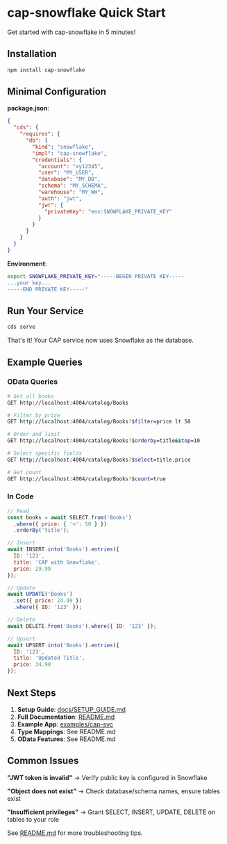 # cap-snowflake Quick Start

Get started with cap-snowflake in 5 minutes!

## Installation

```bash
npm install cap-snowflake
```

## Minimal Configuration

**package.json**:
```json
{
  "cds": {
    "requires": {
      "db": {
        "kind": "snowflake",
        "impl": "cap-snowflake",
        "credentials": {
          "account": "xy12345",
          "user": "MY_USER",
          "database": "MY_DB",
          "schema": "MY_SCHEMA",
          "warehouse": "MY_WH",
          "auth": "jwt",
          "jwt": {
            "privateKey": "env:SNOWFLAKE_PRIVATE_KEY"
          }
        }
      }
    }
  }
}
```

**Environment**:
```bash
export SNOWFLAKE_PRIVATE_KEY="-----BEGIN PRIVATE KEY-----
...your key...
-----END PRIVATE KEY-----"
```

## Run Your Service

```bash
cds serve
```

That's it! Your CAP service now uses Snowflake as the database.

## Example Queries

### OData Queries

```bash
# Get all books
GET http://localhost:4004/catalog/Books

# Filter by price
GET http://localhost:4004/catalog/Books?$filter=price lt 50

# Order and limit
GET http://localhost:4004/catalog/Books?$orderby=title&$top=10

# Select specific fields
GET http://localhost:4004/catalog/Books?$select=title,price

# Get count
GET http://localhost:4004/catalog/Books?$count=true
```

### In Code

```javascript
// Read
const books = await SELECT.from('Books')
  .where({ price: { '<': 50 } })
  .orderBy('title');

// Insert
await INSERT.into('Books').entries({
  ID: '123',
  title: 'CAP with Snowflake',
  price: 29.99
});

// Update
await UPDATE('Books')
  .set({ price: 24.99 })
  .where({ ID: '123' });

// Delete
await DELETE.from('Books').where({ ID: '123' });

// Upsert
await UPSERT.into('Books').entries({
  ID: '123',
  title: 'Updated Title',
  price: 34.99
});
```

## Next Steps

1. **Setup Guide**: [docs/SETUP_GUIDE.md](./docs/SETUP_GUIDE.md)
2. **Full Documentation**: [README.md](./README.md)
3. **Example App**: [examples/cap-svc](./examples/cap-svc)
4. **Type Mappings**: See README.md
5. **OData Features**: See README.md

## Common Issues

**"JWT token is invalid"**
→ Verify public key is configured in Snowflake

**"Object does not exist"**
→ Check database/schema names, ensure tables exist

**"Insufficient privileges"**
→ Grant SELECT, INSERT, UPDATE, DELETE on tables to your role

See [README.md](./README.md#troubleshooting) for more troubleshooting tips.

